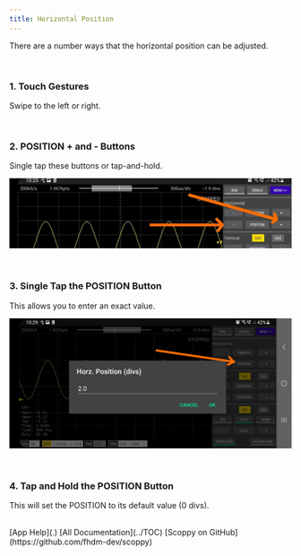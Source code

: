 ```yaml
---
title: Horizontal Position
---
```


There are a number ways that the horizontal position can be adjusted.

<br>

### 1. Touch Gestures

Swipe to the left or right.

<br>

### 2. POSITION + and - Buttons

Single tap these buttons or tap-and-hold.

![Horizontal position plus and minus buttons](images/horz-pos-plus-minus.jpg)

<br>

### 3. Single Tap the POSITION Button

This allows you to enter an exact value.

![Horizontal position single tap](images/horz-pos-dialog.jpg)

<br>

### 4. Tap and Hold the POSITION Button

This will set the POSITION to its default value (0 divs).


<br>
[App Help](.)     
[All Documentation](../TOC)         
[Scoppy on GitHub](https://github.com/fhdm-dev/scoppy)
